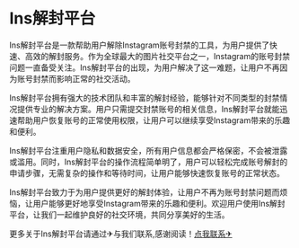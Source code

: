 # Ins解封平台

Ins解封平台是一款帮助用户解除Instagram账号封禁的工具，为用户提供了快速、高效的解封服务。作为全球最大的图片社交平台之一，Instagram的账号封禁问题一直备受关注。Ins解封平台的出现，为用户解决了这一难题，让用户不再因为账号封禁而影响正常的社交活动。

Ins解封平台拥有强大的技术团队和丰富的解封经验，能够针对不同类型的封禁情况提供专业的解决方案。用户只需提交封禁账号的相关信息，Ins解封平台就能迅速帮助用户恢复账号的正常使用权限，让用户可以继续享受Instagram带来的乐趣和便利。

Ins解封平台注重用户隐私和数据安全，所有用户信息都会严格保密，不会被泄露或滥用。同时，Ins解封平台的操作流程简单明了，用户可以轻松完成账号解封的申请步骤，无需复杂的操作和等待时间，让用户能够快速恢复账号的正常状态。

Ins解封平台致力于为用户提供更好的解封体验，让用户不再为账号封禁问题而烦恼，让用户能够更好地享受Instagram带来的乐趣和便利。欢迎用户使用Ins解封平台，让我们一起维护良好的社交环境，共同分享美好的生活。

更多关于Ins解封平台请通过✈与我们联系,感谢阅读！[点我联系✈](https://mail.G208.com)